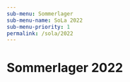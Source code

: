 ```yaml
---
sub-menu: Sommerlager
sub-menu-name: SoLa 2022
sub-menu-priority: 1
permalink: /sola/2022
---
```


# Sommerlager 2022